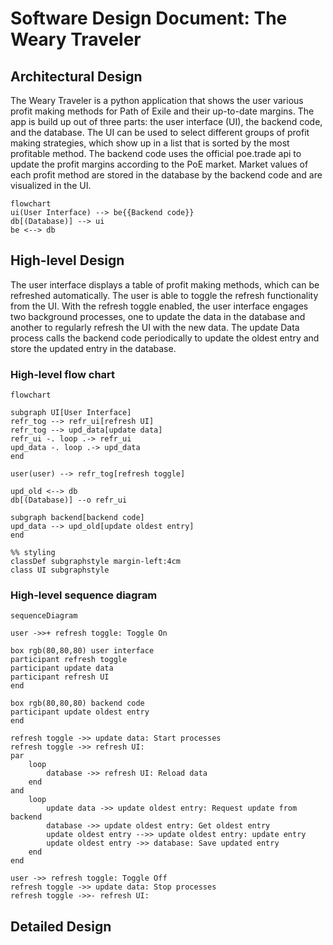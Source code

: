 # Software Design Document: The Weary Traveler

## Architectural Design

The Weary Traveler is a python application that shows the user various profit making methods for Path of Exile and their up-to-date margins. The app is build up out of three parts: the user interface (UI), the backend code, and the database. The UI can be used to select different groups of profit making strategies, which show up in a list that is sorted by the most profitable method. The backend code uses the official poe.trade api to update the profit margins according to the PoE market. Market values of each profit method are stored in the database by the backend code and are visualized in the UI.

```mermaid
flowchart
ui(User Interface) --> be{{Backend code}}
db[(Database)] --> ui
be <--> db
```

## High-level Design
The user interface displays a table of profit making methods, which can be refreshed automatically. The user is able to toggle the refresh functionality from the UI. With the refresh toggle enabled, the user interface engages two background processes, one to update the data in the database and another to regularly refresh the UI with the new data. The update Data process calls the backend code periodically to update the oldest entry and store the updated entry in the database.

### High-level flow chart

```mermaid
flowchart

subgraph UI[User Interface]
refr_tog --> refr_ui[refresh UI]
refr_tog --> upd_data[update data]
refr_ui -. loop .-> refr_ui
upd_data -. loop .-> upd_data
end

user(user) --> refr_tog[refresh toggle]

upd_old <--> db
db[(Database)] --o refr_ui

subgraph backend[backend code]
upd_data --> upd_old[update oldest entry]
end

%% styling
classDef subgraphstyle margin-left:4cm
class UI subgraphstyle

```
### High-level sequence diagram

``` mermaid
sequenceDiagram

user ->>+ refresh toggle: Toggle On

box rgb(80,80,80) user interface 
participant refresh toggle
participant update data
participant refresh UI
end

box rgb(80,80,80) backend code 
participant update oldest entry
end

refresh toggle ->> update data: Start processes
refresh toggle ->> refresh UI: 
par
    loop
        database ->> refresh UI: Reload data
    end
and
    loop
        update data ->> update oldest entry: Request update from backend
        database ->> update oldest entry: Get oldest entry
        update oldest entry -->> update oldest entry: update entry
        update oldest entry ->> database: Save updated entry
    end
end

user ->> refresh toggle: Toggle Off
refresh toggle ->> update data: Stop processes
refresh toggle ->>- refresh UI: 
```

## Detailed Design